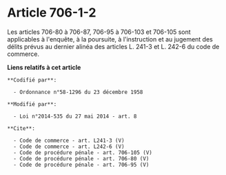 # Article 706-1-2

Les articles 706-80 à 706-87, 706-95 à 706-103 et 706-105 sont applicables à l'enquête, à la poursuite, à l'instruction et au
jugement des délits prévus au dernier alinéa des articles L. 241-3 et L. 242-6 du code de commerce.

**Liens relatifs à cet article**

	**Codifié par**:

	  - Ordonnance n°58-1296 du 23 décembre 1958

	**Modifié par**:

	  - Loi n°2014-535 du 27 mai 2014 - art. 8

	**Cite**:

	  - Code de commerce - art. L241-3 (V)
	  - Code de commerce - art. L242-6 (V)
	  - Code de procédure pénale - art. 706-105 (V)
	  - Code de procédure pénale - art. 706-80 (V)
	  - Code de procédure pénale - art. 706-95 (V)
